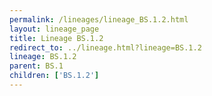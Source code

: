 ```yaml
---
permalink: /lineages/lineage_BS.1.2.html
layout: lineage_page
title: Lineage BS.1.2
redirect_to: ../lineage.html?lineage=BS.1.2
lineage: BS.1.2
parent: BS.1
children: ['BS.1.2']
---
```

